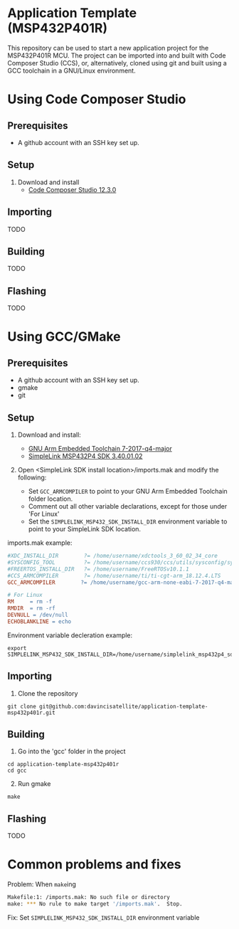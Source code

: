# Application Template (MSP432P401R)
This repository can be used to start a new application project for the MSP432P401R MCU.
The project can be imported into and built with Code Composer Studio (CCS), or, alternatively, cloned using git and built using a GCC toolchain in a GNU/Linux environment.

# Using Code Composer Studio
## Prerequisites
* A github account with an SSH key set up.

## Setup
1. Download and install
    * [Code Composer Studio 12.3.0](https://www.ti.com/tool/download/CCSTUDIO)

## Importing
TODO

## Building
TODO

## Flashing
TODO

# Using GCC/GMake
## Prerequisites
* A github account with an SSH key set up.
* gmake
* git

## Setup
1. Download and install:
    * [GNU Arm Embedded Toolchain 7-2017-q4-major](https://developer.arm.com/tools-and-software/open-source-software/developer-tools/gnu-toolchain/gnu-rm/downloads/7-2017-q4-major-1-1)
    * [SimpleLink MSP432P4 SDK 3.40.01.02](https://www.ti.com/tool/download/SIMPLELINK-MSP432-SDK/3.40.01.02)

2. Open \<SimpleLink SDK install location>/imports.mak and modify the following:
    * Set `GCC_ARMCOMPILER` to point to your GNU Arm Embedded Toolchain folder location.
    * Comment out all other variable declarations, except for those under 'For Linux'
    * Set the `SIMPLELINK_MSP432_SDK_INSTALL_DIR` environment variable to point to your SimpleLink SDK location.

imports.mak example:
```Makefile
#XDC_INSTALL_DIR        ?= /home/username/xdctools_3_60_02_34_core
#SYSCONFIG_TOOL         ?= /home/username/ccs930/ccs/utils/sysconfig/sysconfig_cli.sh
#FREERTOS_INSTALL_DIR   ?= /home/username/FreeRTOSv10.1.1
#CCS_ARMCOMPILER        ?= /home/username/ti/ti-cgt-arm_18.12.4.LTS
GCC_ARMCOMPILER        ?= /home/username/gcc-arm-none-eabi-7-2017-q4-major

# For Linux
RM     = rm -f
RMDIR  = rm -rf
DEVNULL = /dev/null
ECHOBLANKLINE = echo
```

Environment variable decleration example:
```
export SIMPLELINK_MSP432_SDK_INSTALL_DIR=/home/username/simplelink_msp432p4_sdk_3_40_01_02
```


## Importing
1. Clone the repository

```
git clone git@github.com:davincisatellite/application-template-msp432p401r.git
```

## Building
1. Go into the 'gcc' folder in the project

```
cd application-template-msp432p401r
cd gcc
```
2. Run gmake

```
make
```

## Flashing
TODO

# Common problems and fixes

Problem: When `make`ing
```bash
Makefile:1: /imports.mak: No such file or directory
make: *** No rule to make target '/imports.mak'.  Stop.
```
Fix:
Set `SIMPLELINK_MSP432_SDK_INSTALL_DIR` environment variable